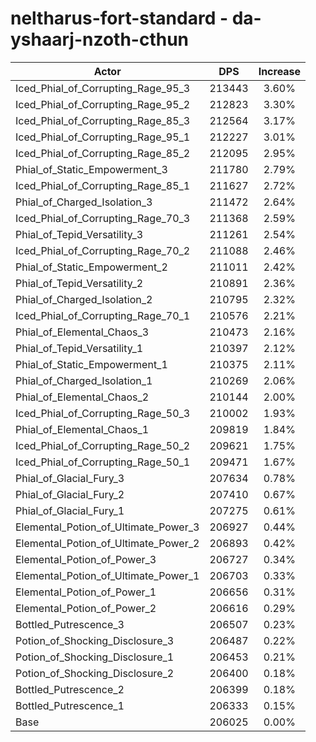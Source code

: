 # neltharus-fort-standard - da-yshaarj-nzoth-cthun
| Actor | DPS | Increase |
|---|:---:|:---:|
|Iced_Phial_of_Corrupting_Rage_95_3|213443|3.60%|
|Iced_Phial_of_Corrupting_Rage_95_2|212823|3.30%|
|Iced_Phial_of_Corrupting_Rage_85_3|212564|3.17%|
|Iced_Phial_of_Corrupting_Rage_95_1|212227|3.01%|
|Iced_Phial_of_Corrupting_Rage_85_2|212095|2.95%|
|Phial_of_Static_Empowerment_3|211780|2.79%|
|Iced_Phial_of_Corrupting_Rage_85_1|211627|2.72%|
|Phial_of_Charged_Isolation_3|211472|2.64%|
|Iced_Phial_of_Corrupting_Rage_70_3|211368|2.59%|
|Phial_of_Tepid_Versatility_3|211261|2.54%|
|Iced_Phial_of_Corrupting_Rage_70_2|211088|2.46%|
|Phial_of_Static_Empowerment_2|211011|2.42%|
|Phial_of_Tepid_Versatility_2|210891|2.36%|
|Phial_of_Charged_Isolation_2|210795|2.32%|
|Iced_Phial_of_Corrupting_Rage_70_1|210576|2.21%|
|Phial_of_Elemental_Chaos_3|210473|2.16%|
|Phial_of_Tepid_Versatility_1|210397|2.12%|
|Phial_of_Static_Empowerment_1|210375|2.11%|
|Phial_of_Charged_Isolation_1|210269|2.06%|
|Phial_of_Elemental_Chaos_2|210144|2.00%|
|Iced_Phial_of_Corrupting_Rage_50_3|210002|1.93%|
|Phial_of_Elemental_Chaos_1|209819|1.84%|
|Iced_Phial_of_Corrupting_Rage_50_2|209621|1.75%|
|Iced_Phial_of_Corrupting_Rage_50_1|209471|1.67%|
|Phial_of_Glacial_Fury_3|207634|0.78%|
|Phial_of_Glacial_Fury_2|207410|0.67%|
|Phial_of_Glacial_Fury_1|207275|0.61%|
|Elemental_Potion_of_Ultimate_Power_3|206927|0.44%|
|Elemental_Potion_of_Ultimate_Power_2|206893|0.42%|
|Elemental_Potion_of_Power_3|206727|0.34%|
|Elemental_Potion_of_Ultimate_Power_1|206703|0.33%|
|Elemental_Potion_of_Power_1|206656|0.31%|
|Elemental_Potion_of_Power_2|206616|0.29%|
|Bottled_Putrescence_3|206507|0.23%|
|Potion_of_Shocking_Disclosure_3|206487|0.22%|
|Potion_of_Shocking_Disclosure_1|206453|0.21%|
|Potion_of_Shocking_Disclosure_2|206400|0.18%|
|Bottled_Putrescence_2|206399|0.18%|
|Bottled_Putrescence_1|206333|0.15%|
|Base|206025|0.00%|
